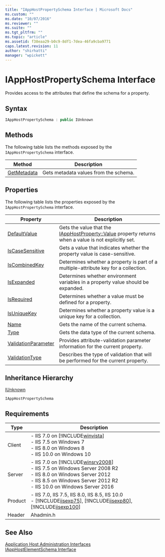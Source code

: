 ```yaml
---
title: "IAppHostPropertySchema Interface | Microsoft Docs"
ms.custom: ""
ms.date: "10/07/2016"
ms.reviewer: ""
ms.suite: ""
ms.tgt_pltfrm: ""
ms.topic: "article"
ms.assetid: f38eaa29-b0c9-8df1-7dea-46fa9cba9771
caps.latest.revision: 11
author: "shirhatti"
manager: "wpickett"
---
```

# IAppHostPropertySchema Interface
Provides access to the attributes that define the schema for a property.  
  
## Syntax  
  
```cpp  
IAppHostPropertySchema : public IUnknown  
```  
  
## Methods  
 The following table lists the methods exposed by the `IAppHostPropertySchema` interface.  
  
|Method|Description|  
|------------|-----------------|  
|[GetMetadata](../../web-development-reference\webdev-native-api-reference/iapphostpropertyschema-getmetadata-method.md)|Gets metadata values from the schema.|  
  
## Properties  
 The following table lists the properties exposed by the `IAppHostPropertySchema` interface.  
  
|Property|Description|  
|--------------|-----------------|  
|[DefaultValue](../../web-development-reference\webdev-native-api-reference/iapphostpropertyschema-defaultvalue-property.md)|Gets the value that the [IAppHostProperty::Value](../../web-development-reference\webdev-native-api-reference/iapphostproperty-value-property.md) property returns when a value is not explicitly set.|  
|[IsCaseSensitive](../../web-development-reference\webdev-native-api-reference/iapphostpropertyschema-iscasesensitive-property.md)|Gets a value that indicates whether the property value is case-sensitive.|  
|[IsCombinedKey](../../web-development-reference\webdev-native-api-reference/iapphostpropertyschema-iscombinedkey-property.md)|Determines whether a property is part of a multiple-attribute key for a collection.|  
|[IsExpanded](../../web-development-reference\webdev-native-api-reference/iapphostpropertyschema-isexpanded-property.md)|Determines whether environment variables in a property value should be expanded.|  
|[IsRequired](../../web-development-reference\webdev-native-api-reference/iapphostpropertyschema-isrequired-property.md)|Determines whether a value must be defined for a property.|  
|[IsUniqueKey](../../web-development-reference\webdev-native-api-reference/iapphostpropertyschema-isuniquekey-property.md)|Determines whether a property value is a unique key for a collection.|  
|[Name](../../web-development-reference\webdev-native-api-reference/iapphostpropertyschema-name-property.md)|Gets the name of the current schema.|  
|[Type](../../web-development-reference\webdev-native-api-reference/iapphostpropertyschema-type-property.md)|Gets the data type of the current schema.|  
|[ValidationParameter](../../web-development-reference\webdev-native-api-reference/iapphostpropertyschema-validationparameter-property.md)|Provides attribute-validation parameter information for the current property.|  
|[ValidationType](../../web-development-reference\webdev-native-api-reference/iapphostpropertyschema-validationtype-property.md)|Describes the type of validation that will be performed for the current property.|  
  
## Inheritance Hierarchy  
 [IUnknown](http://go.microsoft.com/fwlink/?LinkId=55951)  
  
 `IAppHostPropertySchema`  
  
## Requirements  
  
|Type|Description|  
|----------|-----------------|  
|Client|-   IIS 7.0 on [!INCLUDE[winvista](../../wmi-provider/includes/winvista-md.md)]<br />-   IIS 7.5 on Windows 7<br />-   IIS 8.0 on Windows 8<br />-   IIS 10.0 on Windows 10|  
|Server|-   IIS 7.0 on [!INCLUDE[winsrv2008](../../wmi-provider/includes/winsrv2008-md.md)]<br />-   IIS 7.5 on Windows Server 2008 R2<br />-   IIS 8.0 on Windows Server 2012<br />-   IIS 8.5 on Windows Server 2012 R2<br />-   IIS 10.0 on Windows Server 2016|  
|Product|-   IIS 7.0, IIS 7.5, IIS 8.0, IIS 8.5, IIS 10.0<br />-   [!INCLUDE[iisexp75](../../web-development-reference/native-code-api-reference/includes/iisexp75-md.md)], [!INCLUDE[iisexp80](../../web-development-reference/native-code-api-reference/includes/iisexp80-md.md)], [!INCLUDE[iisexp100](../../web-development-reference/native-code-api-reference/includes/iisexp100-md.md)]|  
|Header|Ahadmin.h|  
  
## See Also  
 [Application Host Administration Interfaces](../../web-development-reference\webdev-native-api-reference/application-host-administration-interfaces.md)   
 [IAppHostElementSchema Interface](../../web-development-reference\webdev-native-api-reference/iapphostelementschema-interface.md)
